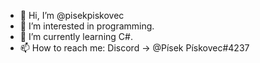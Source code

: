 - 👋 Hi, I’m @pisekpiskovec
- 👀 I’m interested in programming.
- 🌱 I’m currently learning C#.
- 📫 How to reach me: Discord → @Písek Pískovec#4237
